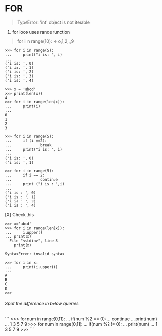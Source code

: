 # FOR

> TypeError: 'int' object is not iterable

1. for loop uses range function
> for i in range(10): -> o,1,2,,,9


```
>>> for i in range(5):
...     print("i is: ", i)
... 
('i is: ', 0)
('i is: ', 1)
('i is: ', 2)
('i is: ', 3)
('i is: ', 4)
```

```
>>> x = 'abcd'
>>> print(len(x))
4
>>> for i in range(len(x)):
...     print(i)
... 
0
1
2
3
```



```
>>> for i in range(5):
...     if (i ==2):
...             break
...     print("i is: ", i)
... 
('i is: ', 0)
('i is: ', 1)
```

```
>>> for i in range(5):
...     if i == 2:
...             continue
...     print ("i is : ",i)
... 
('i is : ', 0)
('i is : ', 1)
('i is : ', 3)
('i is : ', 4)
```
[X] Check this

```
>>> x='abcd'
>>> for i in range(len(x)):
...     i.upper()
... print(x)
  File "<stdin>", line 3
    print(x)
        ^
SyntaxError: invalid syntax

>>> for i in x:
...     print(i.upper())
... 
A
B
C
D
>>> 
```
<h6> Spot the difference in below queries </h6>
```
>>> for num in range(0,11):
...     if(num %2 == 0):
...             continue
...     print(num)
... 
1
3
5
7
9
>>> for num in range(0,11):
...     if(num %2 != 0):
...             print(num)
... 
1
3
5
7
9
>>> 
```


